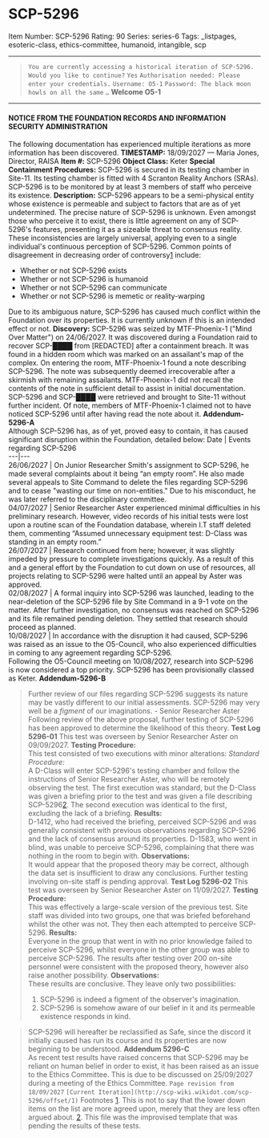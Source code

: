 # SCP-5296
Item Number: SCP-5296
Rating: 90
Series: series-6
Tags: _listpages, esoteric-class, ethics-committee, humanoid, intangible, scp

---

> `You are currently accessing a historical iteration of SCP-5296. Would you like to continue?`
`Yes`
> `Authorisation needed: Please enter your credentials.`
`Username: O5-1`
`Password: The black moon howls on all the same`
> `…`
**Welcome O5-1**
* * *
#### NOTICE FROM THE FOUNDATION RECORDS AND INFORMATION SECURITY ADMINISTRATION
The following documentation has experienced multiple iterations as more information has been discovered.
**TIMESTAMP:** 18/09/2027
— Maria Jones, Director, RAISA
**Item #:** SCP-5296
**Object Class:** Keter
**Special Containment Procedures:** SCP-5296 is secured in its testing chamber in Site-11. Its testing chamber is fitted with 4 Scranton Reality Anchors (SRAs). SCP-5296 is to be monitored by at least 3 members of staff who perceive its existence.
**Description:** SCP-5296 appears to be a semi-physical entity whose existence is permeable and subject to factors that are as of yet undetermined. The precise nature of SCP-5296 is unknown. Even amongst those who perceive it to exist, there is little agreement on any of SCP-5296's features, presenting it as a sizeable threat to consensus reality.
These inconsistencies are largely universal, applying even to a single individual's continuous perception of SCP-5296. Common points of disagreement in decreasing order of controversy[1](javascript:;) include:
  * Whether or not SCP-5296 exists
  * Whether or not SCP-5296 is humanoid
  * Whether or not SCP-5296 can communicate
  * Whether or not SCP-5296 is memetic or reality-warping

Due to its ambiguous nature, SCP-5296 has caused much conflict within the Foundation over its properties. It is currently unknown if this is an intended effect or not.
**Discovery:** SCP-5296 was seized by MTF-Phoenix-1 ("Mind Over Matter") on 24/06/2027. It was discovered during a Foundation raid to recover SCP-████ from [REDACTED] after a containment breach. It was found in a hidden room which was marked on an assailant's map of the complex. On entering the room, MTF-Phoenix-1 found a note describing SCP-5296. The note was subsequently deemed irrecoverable after a skirmish with remaining assailants. MTF-Phoenix-1 did not recall the contents of the note in sufficient detail to assist in initial documentation. SCP-5296 and SCP-████ were retrieved and brought to Site-11 without further incident.
Of note, members of MTF-Phoenix-1 claimed not to have noticed SCP-5296 until after having read the note about it.
**Addendum-5296-A**  
Although SCP-5296 has, as of yet, proved easy to contain, it has caused significant disruption within the Foundation, detailed below:
Date | Events regarding SCP-5296  
---|---  
26/06/2027 | On Junior Researcher Smith's assignment to SCP-5296, he made several complaints about it being “an empty room”. He also made several appeals to Site Command to delete the files regarding SCP-5296 and to cease "wasting our time on non-entities." Due to his misconduct, he was later referred to the disciplinary committee.  
04/07/2027 | Senior Researcher Aster experienced minimal difficulties in his preliminary research. However, video records of his initial tests were lost upon a routine scan of the Foundation database, wherein I.T staff deleted them, commenting “Assumed unnecessary equipment test: D-Class was standing in an empty room.”  
26/07/2027 | Research continued from here; however, it was slightly impeded by pressure to complete investigations quickly. As a result of this and a general effort by the Foundation to cut down on use of resources, all projects relating to SCP-5296 were halted until an appeal by Aster was approved.  
02/08/2027 | A formal inquiry into SCP-5296 was launched, leading to the near-deletion of the SCP-5296 file by Site Command in a 9-1 vote on the matter. After further investigation, no consensus was reached on SCP-5296 and its file remained pending deletion. They settled that research should proceed as planned.  
10/08/2027 | In accordance with the disruption it had caused, SCP-5296 was raised as an issue to the O5-Council, who also experienced difficulties in coming to any agreement regarding SCP-5296.  
Following the O5-Council meeting on 10/08/2027, research into SCP-5296 is now considered a top priority. SCP-5296 has been provisionally classed as Keter.
**Addendum-5296-B**
> Further review of our files regarding SCP-5296 suggests its nature may be vastly different to our initial assessments. SCP-5296 may very well be a _figment_ of our imaginations.
> \- Senior Researcher Aster
Following review of the above proposal, further testing of SCP-5296 has been approved to determine the likelihood of this theory.
**Test Log 5296-01**
> This test was overseen by Senior Researcher Aster on 09/09/2027.
> **Testing Procedure:**  
>  This test consisted of two executions with minor alterations:
> _Standard Procedure:_  
>  A D-Class will enter SCP-5296's testing chamber and follow the instructions of Senior Researcher Aster, who will be remotely observing the test.
> The first execution was standard, but the D-Class was given a briefing prior to the test and was given a file describing SCP-5296[2](javascript:;).
> The second execution was identical to the first, excluding the lack of a briefing.
> **Results:**  
>  D-1412, who had received the briefing, perceived SCP-5296 and was generally consistent with previous observations regarding SCP-5296 and the lack of consensus around its properties.
> D-1583, who went in blind, was unable to perceive SCP-5296, complaining that there was nothing in the room to begin with.
> **Observations:**  
>  It would appear that the proposed theory may be correct, although the data set is insufficient to draw any conclusions. Further testing involving on-site staff is pending approval.
**Test Log 5296-02**
> This test was overseen by Senior Researcher Aster on 11/09/2027.
> **Testing Procedure:**  
>  This was effectively a large-scale version of the previous test. Site staff was divided into two groups, one that was briefed beforehand whilst the other was not. They then each attempted to perceive SCP-5296.
> **Results:**  
>  Everyone in the group that went in with no prior knowledge failed to perceive SCP-5296, whilst everyone in the other group was able to perceive SCP-5296. The results after testing over 200 on-site personnel were consistent with the proposed theory, however also raise another possibility.
> **Observations:**  
>  These results are conclusive. They leave only two possibilities:
>   1. SCP-5296 is indeed a figment of the observer's imagination.
>   2. SCP-5296 is somehow aware of our belief in it and its permeable existence responds in kind.
> 

> SCP-5296 will hereafter be reclassified as Safe, since the discord it initially caused has run its course and its properties are now beginning to be understood.
**Addendum 5296-C**  
As recent test results have raised concerns that SCP-5296 may be reliant on human belief in order to exist, it has been raised as an issue to the Ethics Committee. This is due to be discussed on 25/09/2027 during a meeting of the Ethics Committee.
`Page revision from 18/09/2027`
`[Current Iteration](http://scp-wiki.wikidot.com/scp-5296/offset/1)`
Footnotes
[1](javascript:;). This is not to say that the lower down items on the list are more agreed upon, merely that they are less often argued about.
[2](javascript:;). This file was the improvised template that was pending the results of these tests.